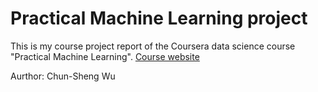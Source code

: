 # Practical Machine Learning project

This is my course project report of the Coursera data science course "Practical Machine Learning".
[Course website](https://www.coursera.org/learn/practical-machine-learning/home/welcome)


Aurthor: Chun-Sheng Wu
